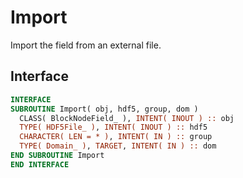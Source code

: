 # Import

Import the field from an external file.

## Interface

```fortran
INTERFACE
SUBROUTINE Import( obj, hdf5, group, dom )
  CLASS( BlockNodeField_ ), INTENT( INOUT ) :: obj
  TYPE( HDF5File_ ), INTENT( INOUT ) :: hdf5
  CHARACTER( LEN = * ), INTENT( IN ) :: group
  TYPE( Domain_ ), TARGET, INTENT( IN ) :: dom
END SUBROUTINE Import
END INTERFACE
```
